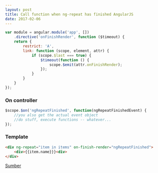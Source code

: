 ```yaml
---
layout: post
title: Call function when ng-repeat has finished AngularJS
date: 2017-02-06 
---
```


```javascript
var module = angular.module('app', [])
    .directive('onFinishRender', function ($timeout) {
    return {
        restrict: 'A',
        link: function (scope, element, attr) {
            if (scope.$last === true) {
                $timeout(function () {
                    scope.$emit(attr.onFinishRender);
                });
            }
        }
    }
});
```

### On controller

```javascript
$scope.$on('ngRepeatFinished', function(ngRepeatFinishedEvent) {
    //you also get the actual event object
    //do stuff, execute functions -- whatever...
});
```

### Template

```html
<div ng-repeat="item in items" on-finish-render="ngRepeatFinished">
    <div>{{item.name}}}<div>
</div>
```

[Sumber](http://stackoverflow.com/questions/15207788/calling-a-function-when-ng-repeat-has-finished)